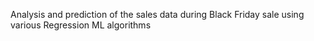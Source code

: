 Analysis and prediction of the sales data during Black Friday sale   using various Regression ML algorithms
